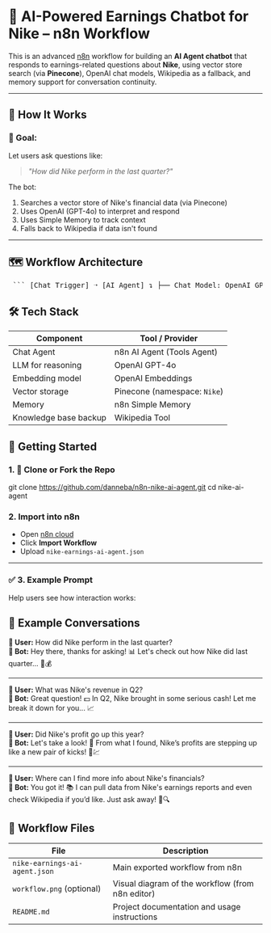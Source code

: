 # 🤖 AI-Powered Earnings Chatbot for Nike – n8n Workflow

This is an advanced [n8n](https://n8n.io/) workflow for building an **AI Agent chatbot** that responds to earnings-related questions about **Nike**, using vector store search (via **Pinecone**), OpenAI chat models, Wikipedia as a fallback, and memory support for conversation continuity.

---

## 🧠 How It Works

### 🎯 Goal:
Let users ask questions like:

> *"How did Nike perform in the last quarter?"*

The bot:
1. Searches a vector store of Nike's financial data (via Pinecone)
2. Uses OpenAI (GPT-4o) to interpret and respond
3. Uses Simple Memory to track context
4. Falls back to Wikipedia if data isn't found

---

## 🗺 Workflow Architecture

<pre> ``` [Chat Trigger] ➝ [AI Agent] ↴ ├── Chat Model: OpenAI GPT-4o ├── Memory: Simple Memory ├── Tool 1: Wikipedia Lookup └── Tool 2: Vector Store QA ├── Pinecone Index ("Nike") ├── Embedding via OpenAI └── Answer via GPT-4o-mini ``` </pre>

## 🛠 Tech Stack

| Component              | Tool / Provider         |
|------------------------|--------------------------|
| Chat Agent             | n8n AI Agent (Tools Agent) |
| LLM for reasoning      | OpenAI GPT-4o            |
| Embedding model        | OpenAI Embeddings        |
| Vector storage         | Pinecone (namespace: `Nike`) |
| Memory                 | n8n Simple Memory        |
| Knowledge base backup  | Wikipedia Tool           |


## 🚀 Getting Started

### 1. 🔁 Clone or Fork the Repo


git clone https://github.com/danneba/n8n-nike-ai-agent.git
cd nike-ai-agent


### 2. Import into n8n

- Open [n8n cloud](https://app.n8n.io/)
- Click **Import Workflow**
- Upload `nike-earnings-ai-agent.json`

---

### ✅ 3. Example Prompt

Help users see how interaction works:

## 🧪 Example Conversations

**👤 User:** How did Nike perform in the last quarter?  
**🤖 Bot:** Hey there, thanks for asking! 📊 Let's check out how Nike did last quarter... 🏃💰

---

**👤 User:** What was Nike's revenue in Q2?  
**🤖 Bot:** Great question! 💵 In Q2, Nike brought in some serious cash! Let me break it down for you... 📈

---

**👤 User:** Did Nike's profit go up this year?  
**🤖 Bot:** Let's take a look! 👀 From what I found, Nike’s profits are stepping up like a new pair of kicks! 👟💹

---

**👤 User:** Where can I find more info about Nike's financials?  
**🤖 Bot:** You got it! 📚 I can pull data from Nike's earnings reports and even check Wikipedia if you’d like. Just ask away! 🧠🔍


## 🧩 Workflow Files

| File                          | Description                                              |
|-------------------------------|----------------------------------------------------------|
| `nike-earnings-ai-agent.json` | Main exported workflow from n8n                         |
| `workflow.png` (optional)     | Visual diagram of the workflow (from n8n editor)        |
| `README.md`                   | Project documentation and usage instructions            |


